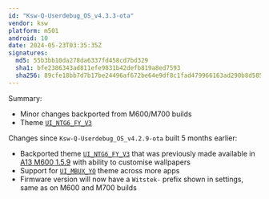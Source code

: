 ```yaml
---
id: "Ksw-Q-Userdebug_OS_v4.3.3-ota"
vendor: ksw
platform: m501
android: 10
date: 2024-05-23T03:35:35Z
signatures:
  md5: 55b3bb10da278da6337fd458cd7bd329
  sha1: bfe2386343ad811efe9831b42defb819a8ed7593
  sha256: 89cfe18bb7d7b17be24496af672be64e9df8c1fad479966163ad290b8d585977
---
```

Summary:
- Minor changes backported from M600/M700 builds
- Theme [`UI_NTG6_FY_V3`](/headunits/themes/ksw/ui_ntg6_fy_v3)

Changes since `Ksw-Q-Userdebug_OS_v4.2.9-ota` built 5 months earlier:
- Backported theme [`UI_NTG6_FY_V3`](/headunits/themes/ksw/ui_ntg6_fy_v3) that was previously made available in [A13 M600 1.5.9](/headunits/updates/ksw/m600/ksw-t-m600_os_v159-ota) with ability to customise wallpapers
- Support for [`UI_MBUX_YO`](/headunits/themes/ksw/ui_mbux_yo) theme across more apps
- Firmware version will now have a `Witstek-` prefix shown in settings, same as on M600 and M700 builds